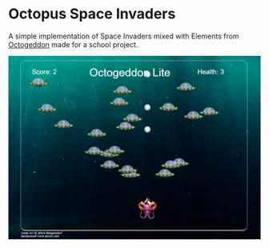 # Octopus Space Invaders

A simple implementation of Space Invaders mixed with Elements from [Octogeddon](http://octogeddon.com/) made for a school project.

![Sample Image](https://github.com/rausc-daniel/OctogeddonSpaceInvaders/blob/master/img/SampleImage.png)
